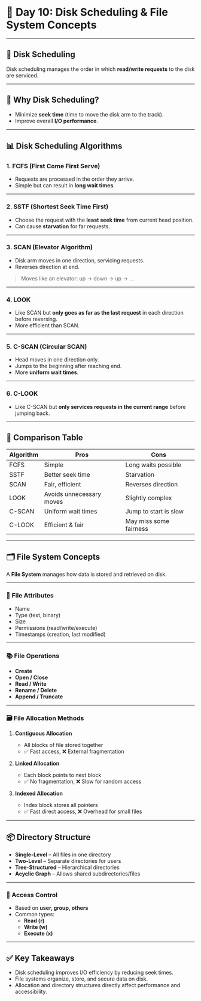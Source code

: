 # 📘 Day 10: Disk Scheduling & File System Concepts

---

## 💽 Disk Scheduling

Disk scheduling manages the order in which **read/write requests** to the disk are serviced.

---

## 🔁 Why Disk Scheduling?

- Minimize **seek time** (time to move the disk arm to the track).
- Improve overall **I/O performance**.

---

## 📊 Disk Scheduling Algorithms

### 1. **FCFS (First Come First Serve)**

- Requests are processed in the order they arrive.
- Simple but can result in **long wait times**.

---

### 2. **SSTF (Shortest Seek Time First)**

- Choose the request with the **least seek time** from current head position.
- Can cause **starvation** for far requests.

---

### 3. **SCAN (Elevator Algorithm)**

- Disk arm moves in one direction, servicing requests.
- Reverses direction at end.

> Moves like an elevator: up → down → up → ...

---

### 4. **LOOK**

- Like SCAN but **only goes as far as the last request** in each direction before reversing.
- More efficient than SCAN.

---

### 5. **C-SCAN (Circular SCAN)**

- Head moves in one direction only.
- Jumps to the beginning after reaching end.
- More **uniform wait times**.

---

### 6. **C-LOOK**

- Like C-SCAN but **only services requests in the current range** before jumping back.

---

## 🧪 Comparison Table

| Algorithm | Pros                     | Cons                   |
| --------- | ------------------------ | ---------------------- |
| FCFS      | Simple                   | Long waits possible    |
| SSTF      | Better seek time         | Starvation             |
| SCAN      | Fair, efficient          | Reverses direction     |
| LOOK      | Avoids unnecessary moves | Slightly complex       |
| C-SCAN    | Uniform wait times       | Jump to start is slow  |
| C-LOOK    | Efficient & fair         | May miss some fairness |

---

## 🗂️ File System Concepts

A **File System** manages how data is stored and retrieved on disk.

---

### 📄 File Attributes

- Name
- Type (text, binary)
- Size
- Permissions (read/write/execute)
- Timestamps (creation, last modified)

---

### 📚 File Operations

- **Create**
- **Open / Close**
- **Read / Write**
- **Rename / Delete**
- **Append / Truncate**

---

### 🗃️ File Allocation Methods

1. **Contiguous Allocation**

   - All blocks of file stored together
   - ✅ Fast access, ❌ External fragmentation

2. **Linked Allocation**

   - Each block points to next block
   - ✅ No fragmentation, ❌ Slow for random access

3. **Indexed Allocation**
   - Index block stores all pointers
   - ✅ Fast direct access, ❌ Overhead for small files

---

## 📦 Directory Structure

- **Single-Level** – All files in one directory
- **Two-Level** – Separate directories for users
- **Tree-Structured** – Hierarchical directories
- **Acyclic Graph** – Allows shared subdirectories/files

---

### 🔐 Access Control

- Based on **user, group, others**
- Common types:
  - **Read (r)**
  - **Write (w)**
  - **Execute (x)**

---

## ✅ Key Takeaways

- Disk scheduling improves I/O efficiency by reducing seek times.
- File systems organize, store, and secure data on disk.
- Allocation and directory structures directly affect performance and accessibility.
